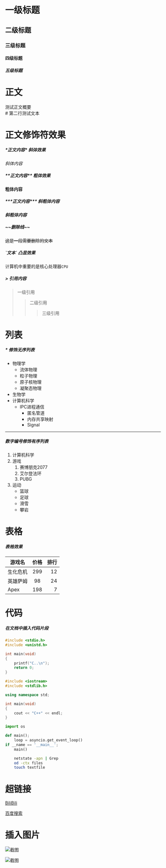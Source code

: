 
# 一级标题

## 二级标题

### 三级标题

#### 四级标题

##### 五级标题



# 正文

测试正文概要<br>
\# 第二行测试文本

# 正文修饰符效果

##### \*正文内容\* 斜体效果

*斜体内容*

##### \*\*正文内容\*\* 粗体效果

**粗体内容**

##### \*\*\*正文内容\*\*\* 斜粗体内容

***斜粗体内容***

##### \~\~删除线\~\~

~~这是一段需要删除的文本~~

##### \`文本\` 凸显效果

计算机中重要的是核心处理器`CPU`

##### \> 引用内容

> 一级引用
>> 二级引用
>>> 三级引用



# 列表

##### \* 修饰无序列表

* 物理学
  * 流体物理
  * 粒子物理
  * 原子核物理
  * 凝聚态物理
* 生物学
* 计算机科学
  * IPC进程通信
    * 匿名管道
    * 内存共享映射
    * Signal

--------------------------------

##### 数字编号修饰有序列表
1. 计算机科学
2. 游戏
   1. 赛博朋克2077
   2. 艾尔登法环
   3. PUBG
3. 运动
   * 篮球
   * 足球
   * 滑雪
   * 攀岩



# 表格

##### 表格效果

游戏名|价格|排行
--|:--:|--:
生化危机|299|12
英雄萨姆|98|24
Apex|198|7



# 代码

##### 在文档中插入代码片段

```c
#include <stdio.h>
#include <unistd.h>

int main(void)
{
	printf("C..\n");
	return 0;
}
```

```cpp
#include <iostream>
#include <stdlib.h>

using namespace std;

int main(void)
{
	cout << "C++" << endl;
}
```

```python
import os

def main();
	loop = asyncio.get_event_loop()
if __name == '__main__';
	main()
```

```bash
	netstate -apn | Grep
	od -ctx files
	touch textfile
```


# 超链接

[BiliBili](https://www.bilibili.com "点击访问B站")

[百度搜索](https://www.baidu.com "点击跳转到百度")



# 插入图片

![截图](https://thumbnail1.baidupcs.com/thumbnail/937d35ea3i462f1914d1a83ea6436af4?fid=1103622713870-250528-636340450243253&rt=pr&sign=FDTAER-DCb740ccc5511e5e8fedcff06b081203-Z8HEJFQxvJcgwoyvHq2E1zIw4Ck%3d&expires=8h&chkbd=0&chkv=0&dp-logid=253308537025764586&dp-callid=0&time=1650499200&size=c1920_u1080&quality=90&vuk=1103622713870&ft=image&autopolicy=1 "点击图片")

![截图](https://thumbnail1.baidupcs.com/thumbnail/5da2b3ffem417bc15cb1fe9599267101?fid=1103622713870-250528-549775430347712&rt=pr&sign=FDTAER-DCb740ccc5511e5e8fedcff06b081203-Mt2R%2b5WojXe9SxQ1Jx21%2bNsDWFQ%3d&expires=8h&chkbd=0&chkv=0&dp-logid=242833668087992928&dp-callid=0&time=1650459600&size=c1920_u1080&quality=90&vuk=1103622713870&ft=image&autopolicy=1 "点击图片")
